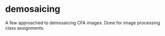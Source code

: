 # demosaicing
A few approached to demosaicing CFA images. Done  for image processing class assignments. 
